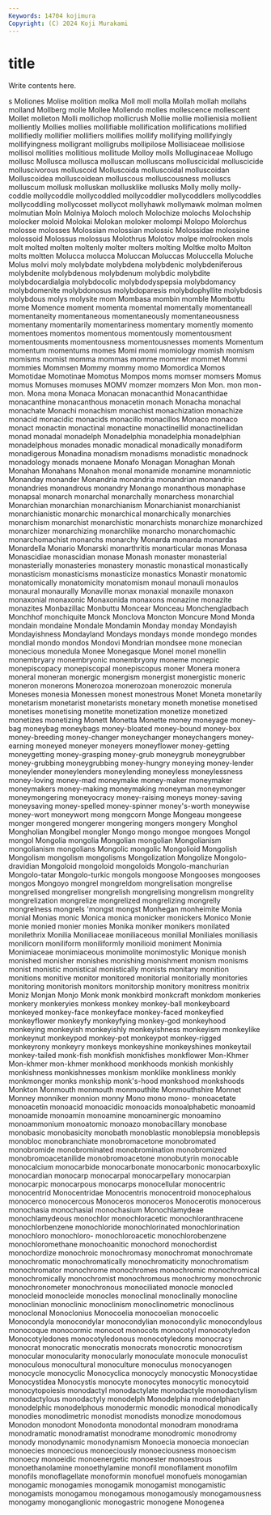 ```yaml
---
Keywords: 14704 kojimura
Copyright: (C) 2024 Koji Murakami
---
```


# title

Write contents here.



s Moliones Molise molition molka
Moll moll molla Mollah mollah mollahs molland Mollberg molle Mollee
Mollendo molles mollescence mollescent Mollet molleton Molli mollichop mollicrush Mollie
mollie mollienisia mollient molliently Mollies mollies mollifiable mollification mollifications mollified
mollifiedly mollifier mollifiers mollifies mollify mollifying mollifyingly mollifyingness molligrant molligrubs
mollipilose Mollisiaceae mollisiose mollisol mollities mollitious mollitude Molloy molls Molluginaceae
Mollugo mollusc Mollusca mollusca molluscan molluscans molluscicidal molluscicide molluscivorous molluscoid
Molluscoida molluscoidal molluscoidan Molluscoidea molluscoidean molluscous molluscousness molluscs molluscum mollusk
molluskan mollusklike mollusks Molly molly molly-coddle mollycoddle mollycoddled mollycoddler mollycoddlers
mollycoddles mollycoddling mollycosset mollycot mollyhawk mollymawk molman molmen molmutian Moln
Molniya Moloch moloch Molochize molochs Molochship molocker moloid Molokai Molokan
moloker molompi Molopo Molorchus molosse molosses Molossian molossian molossic Molossidae
molossine molossoid Molossus molossus Molothrus Molotov molpe molrooken mols molt
molted molten moltenly molter molters molting Moltke molto Molton molts
moltten Molucca molucca Moluccan Moluccas Moluccella Moluche Molus molvi moly
molybdate molybdena molybdenic molybdeniferous molybdenite molybdenous molybdenum molybdic molybdite molybdocardialgia
molybdocolic molybdodyspepsia molybdomancy molybdomenite molybdonosus molybdoparesis molybdophyllite molybdosis molybdous molys
molysite mom Mombasa mombin momble Mombottu mome Momence moment momenta
momental momentally momentaneall momentaneity momentaneous momentaneously momentaneousness momentany momentarily momentariness
momentary momently momento momentoes momentos momentous momentously momentousment momentousments momentousness
momentousnesses moments Momentum momentum momentums momes Momi momi momiology momish
momism momisms momist momma mommas momme mommer mommet Mommi mommies
Mommsen Mommy mommy momo Momordica Momos Momotidae Momotinae Momotus Mompos
moms momser momsers Momus momus Momuses momuses MOMV momzer momzers
Mon Mon. mon mon- mon. Mona mona Monaca Monacan monacanthid
Monacanthidae monacanthine monacanthous monacetin monach Monacha monachal monachate Monachi monachism
monachist monachization monachize monacid monacidic monacids monacillo monacillos Monaco monaco
monact monactin monactinal monactine monactinellid monactinellidan monad monadal monadelph Monadelphia
monadelphia monadelphian monadelphous monades monadic monadical monadically monadiform monadigerous Monadina
monadism monadisms monadistic monadnock monadology monads monaene Monafo Monagan Monaghan
Monah Monahan Monahans Monahon monal monamide monamine monamniotic Monanday monander
Monandria monandria monandrian monandric monandries monandrous monandry Monango monanthous monaphase
monapsal monarch monarchal monarchally monarchess monarchial Monarchian monarchian monarchianism Monarchianist
monarchianist monarchianistic monarchic monarchical monarchically monarchies monarchism monarchist monarchistic monarchists
monarchize monarchized monarchizer monarchizing monarchlike monarcho monarchomachic monarchomachist monarchs monarchy
Monarda monarda monardas Monardella Monario Monarski monarthritis monarticular monas Monasa
Monascidiae monascidian monase Monash monaster monasterial monasterially monasteries monastery monastic
monastical monastically monasticism monasticisms monasticize monastics Monastir monatomic monatomically monatomicity
monatomism monaul monauli monaulos monaural monaurally Monaville monax monaxial monaxile
monaxon monaxonial monaxonic Monaxonida monaxons monazine monazite monazites Monbazillac Monbuttu
Moncear Monceau Monchengladbach Monchhof monchiquite Monck Monclova Moncton Moncure Mond
Monda mondain mondaine Mondale Mondamin Monday monday Mondayish Mondayishness Mondayland
Mondays mondays monde mondego mondes mondial mondo mondos Mondovi Mondrian
mondsee mone monecian monecious monedula Monee Monegasque Monel monel monellin
monembryary monembryonic monembryony moneme monepic monepiscopacy monepiscopal monepiscopus moner Monera
monera moneral moneran monergic monergism monergist monergistic moneric moneron monerons
Monerozoa monerozoan monerozoic monerula Moneses monesia Monessen monest monestrous Monet
Moneta monetarily monetarism monetarist monetarists monetary moneth monetise monetised monetises
monetising monetite monetization monetize monetized monetizes monetizing Monett Monetta Monette
money moneyage money-bag moneybag moneybags money-bloated money-bound money-box money-breeding money-changer
moneychanger moneychangers money-earning moneyed moneyer moneyers moneyflower money-getting moneygetting money-grasping
money-grub moneygrub moneygrubber money-grubbing moneygrubbing money-hungry moneying money-lender moneylender moneylenders
moneylending moneyless moneylessness money-loving money-mad moneymake money-maker moneymaker moneymakers money-making
moneymaking moneyman moneymonger moneymongering moneyocracy money-raising moneys money-saving moneysaving money-spelled
money-spinner money's-worth moneywise money-wort moneywort mong mongcorn Monge Mongeau mongeese
monger mongered mongerer mongering mongers mongery Monghol Mongholian Mongibel mongler
Mongo mongo mongoe mongoes Mongol mongol Mongolia mongolia Mongolian mongolian
Mongolianism mongolianism mongolians Mongolic mongolic Mongolioid Mongolish Mongolism mongolism mongolisms
Mongolization Mongolize Mongolo-dravidian Mongoloid mongoloid mongoloids Mongolo-manchurian Mongolo-tatar Mongolo-turkic mongols
mongoose Mongooses mongooses mongos Mongoyo mongrel mongreldom mongrelisation mongrelise mongrelised
mongreliser mongrelish mongrelising mongrelism mongrelity mongrelization mongrelize mongrelized mongrelizing mongrelly
mongrelness mongrels 'mongst mongst Monhegan monheimite Monia monial Monias monic
Monica monica monicker monickers Monico Monie monie monied monier monies
Monika moniker monikers monilated monilethrix Monilia Moniliaceae moniliaceous monilial Moniliales
moniliasis monilicorn moniliform moniliformly monilioid moniment Monimia Monimiaceae monimiaceous monimolite
monimostylic Monique monish monished monisher monishes monishing monishment monism monisms
monist monistic monistical monistically monists monitary monition monitions monitive monitor
monitored monitorial monitorially monitories monitoring monitorish monitors monitorship monitory monitress
monitrix Moniz Monjan Monjo Monk monk monkbird monkcraft monkdom monkeries
monkery monkeryies monkess monkey monkey-ball monkeyboard monkeyed monkey-face monkeyface monkey-faced
monkeyfied monkeyflower monkeyfy monkeyfying monkey-god monkeyhood monkeying monkeyish monkeyishly monkeyishness
monkeyism monkeylike monkeynut monkeypod monkey-pot monkeypot monkey-rigged monkeyrony monkeyry monkeys
monkeyshine monkeyshines monkeytail monkey-tailed monk-fish monkfish monkfishes monkflower Mon-Khmer Mon-khmer
mon-khmer monkhood monkhoods monkish monkishly monkishness monkishnesses monkism monklike monkliness
monkly monkmonger monks monkship monk's-hood monkshood monkshoods Monkton Monmouth monmouth
monmouthite Monmouthshire Monnet Monney monniker monnion monny Mono mono mono-
monoacetate monoacetin monoacid monoacidic monoacids monoalphabetic monoamid monoamide monoamin monoamine
monoaminergic monoamino monoammonium monoatomic monoazo monobacillary monobase monobasic monobasicity monobath
monoblastic monoblepsia monoblepsis monobloc monobranchiate monobromacetone monobromated monobromide monobrominated monobromination
monobromized monobromoacetanilide monobromoacetone monobutyrin monocable monocalcium monocarbide monocarbonate monocarbonic monocarboxylic
monocardian monocarp monocarpal monocarpellary monocarpian monocarpic monocarpous monocarps monocellular monocentric
monocentrid Monocentridae Monocentris monocentroid monocephalous monocerco monocercous Monoceros monoceros Monocerotis
monocerous monochasia monochasial monochasium Monochlamydeae monochlamydeous monochlor monochloracetic monochloranthracene monochlorbenzene
monochloride monochlorinated monochlorination monochloro monochloro- monochloroacetic monochlorobenzene monochloromethane monochoanitic monochord
monochordist monochordize monochroic monochromasy monochromat monochromate monochromatic monochromatically monochromaticity monochromatism
monochromator monochrome monochromes monochromic monochromical monochromically monochromist monochromous monochromy monochronic
monochronometer monochronous monociliated monocle monocled monocleid monocleide monocles monoclinal monoclinally
monocline monoclinian monoclinic monoclinism monoclinometric monoclinous monoclonal Monoclonius Monocoelia monocoelian
monocoelic Monocondyla monocondylar monocondylian monocondylic monocondylous monocoque monocormic monocot monocots
monocotyl monocotyledon Monocotyledones monocotyledonous monocotyledons monocracy monocrat monocratic monocratis monocrats
monocrotic monocrotism monocular monocularity monocularly monoculate monocule monoculist monoculous monocultural
monoculture monoculus monocyanogen monocycle monocyclic Monocyclica monocycly monocystic Monocystidae Monocystidea
Monocystis monocyte monocytes monocytic monocytoid monocytopoiesis monodactyl monodactylate monodactyle monodactylism
monodactylous monodactyly monodelph Monodelphia monodelphian monodelphic monodelphous monodermic monodic monodical
monodically monodies monodimetric monodist monodists monodize monodomous Monodon monodont Monodonta
monodontal monodram monodrama monodramatic monodramatist monodrame monodromic monodromy monody monodynamic
monodynamism Monoecia monoecia monoecian monoecies monoecious monoeciously monoeciousness monoecism monoecy
monoeidic monoenergetic monoester monoestrous monoethanolamine monoethylamine monofil monofilament monofilm monofils
monoflagellate monoformin monofuel monofuels monogamian monogamic monogamies monogamik monogamist monogamistic
monogamists monogamou monogamous monogamously monogamousness monogamy monoganglionic monogastric monogene Monogenea
